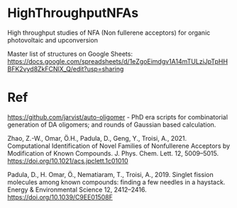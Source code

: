 # HighThroughputNFAs
High throughput studies of NFA (Non fullerene acceptors) for organic photovoltaic and upconversion

Master list of structures on Google Sheets: https://docs.google.com/spreadsheets/d/1eZgoEimdgv1A14mTULziJpTpHHBFK2vyd8ZkFCNlX_Q/edit?usp=sharing

# Ref

https://github.com/jarvist/auto-oligomer - PhD era scripts for combinatorial generation of DA oligomers; and rounds of Gaussian based calculation. 

Zhao, Z.-W., Omar, Ö.H., Padula, D., Geng, Y., Troisi, A., 2021. Computational Identification of Novel Families of Nonfullerene Acceptors by Modification of Known Compounds. J. Phys. Chem. Lett. 12, 5009–5015. https://doi.org/10.1021/acs.jpclett.1c01010

Padula, D., H. Omar, Ö., Nematiaram, T., Troisi, A., 2019. Singlet fission molecules among known compounds: finding a few needles in a haystack. Energy & Environmental Science 12, 2412–2416. https://doi.org/10.1039/C9EE01508F
